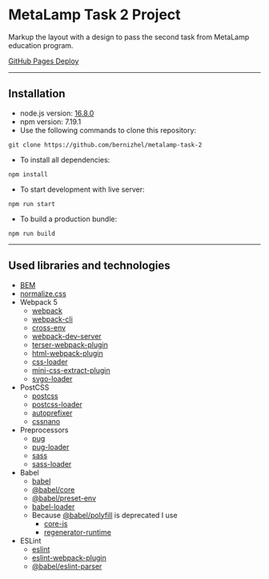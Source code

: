 # MetaLamp Task 2 Project

Markup the layout with a design to pass the second task from MetaLamp education program.

[GitHub Pages Deploy](https://bernizhel.github.io/metalamp-task-2/)

---

## Installation

-   node.js version: [16.8.0](https://nodejs.org/en/download/current/)
-   npm version: 7.19.1
-   Use the following commands to clone this repository:

```
git clone https://github.com/bernizhel/metalamp-task-2
```

-   To install all dependencies:

```
npm install
```

-   To start development with live server:

```
npm run start
```

-   To build a production bundle:

```
npm run build
```

---

## Used libraries and technologies

-   [BEM](https://en.bem.info/methodology/quick-start/)
-   [normalize.css](https://github.com/necolas/normalize.css/)
-   Webpack 5
    -   [webpack](https://webpack.js.org/)
    -   [webpack-cli](https://webpack.js.org/api/cli/)
    -   [cross-env](https://www.npmjs.com/package//cross-env)
    -   [webpack-dev-server](https://webpack.js.org/configuration/dev-server/)
    -   [terser-webpack-plugin](https://www.npmjs.com/package/terser-webpack-plugin)
    -   [html-webpack-plugin](https://www.npmjs.com/package/html-webpack-plugin)
    -   [css-loader](https://webpack.js.org/loaders/css-loader/)
    -   [mini-css-extract-plugin](https://www.npmjs.com/package/mini-css-extract-plugin)
    -   [svgo-loader](https://github.com/svg/svgo-loader)
-   PostCSS
    -   [postcss](https://github.com/postcss/postcss)
    -   [postcss-loader](https://www.npmjs.com/package/postcss-loader)
    -   [autoprefixer](https://www.npmjs.com/package/autoprefixer)
    -   [cssnano](https://github.com/cssnano/cssnano)
-   Preprocessors
    -   [pug](https://pugjs.org/api/getting-started.html)
    -   [pug-loader](https://www.npmjs.com/package/pug-loader)
    -   [sass](https://sass-lang.com/install)
    -   [sass-loader](https://www.npmjs.com/package/sass-loader?activeTab=versions)
-   Babel
    -   [babel](https://babeljs.io/)
    -   [@babel/core](https://www.npmjs.com/package/@babel/core)
    -   [@babel/preset-env](https://www.npmjs.com/package/@babel/preset-env)
    -   [babel-loader](https://www.npmjs.com/package/babel-loader)
    -   Because [@babel/polyfill](https://babeljs.io/docs/en/babel-polyfill) is deprecated I use
        -   [core-js](https://www.npmjs.com/package/core-js)
        -   [regenerator-runtime](https://www.npmjs.com/package/regenerator-runtime)
-   ESLint
    -   [eslint](https://eslint.org/)
    -   [eslint-webpack-plugin](https://www.npmjs.com/package/eslint-webpack-plugin)
    -   [@babel/eslint-parser](https://www.npmjs.com/package/@babel/eslint-parser)
